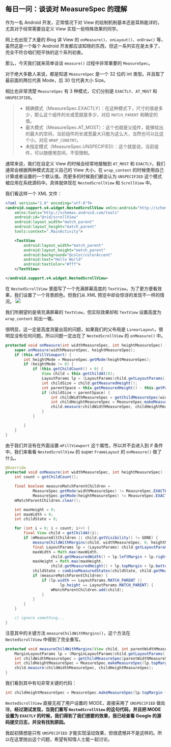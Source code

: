 ## 每日一问：谈谈对 MeasureSpec 的理解

作为一名 Android 开发，正常情况下对 View 的绘制机制基本还是耳熟能详的，尤其对于经常需要自定义 View 实现一些特殊效果的同学。

网上也出现了大量的 Blog 讲 View 的 `onMeasure()`、`onLayout()`、`onDraw()` 等，虽然这是一个每个 Android 开发都应该知晓的东西，但这一系列实在是太多了，完全不符合咱们短平快的这个系列初衷。

那么，今天我们就来简单谈谈 `measure()` 过程中非常重要的 `MeasureSpec`。

对于绝大多数人来说，都是知道 `MeasureSpec` 是一个 32 位的 int 类型。并且取了最前面的两位代表 Mode，后 30 位代表大小 Size。

相比也非常清楚 `MeasureSpec` 有 3 种模式，它们分别是 `EXACTLY`、`AT_MOST` 和 `UNSPECIFIED`。
>- 精确模式（MeasureSpec.EXACTLY）：在这种模式下，尺寸的值是多少，那么这个组件的长或宽就是多少，对应 `MATCH_PARENT` 和确定的值。
>- 最大模式（MeasureSpec.AT_MOST）：这个也就是父组件，能够给出的最大的空间，当前组件的长或宽最大只能为这么大，当然也可以比这个小。对应 `WRAP_CONETNT`。
>- 未指定模式（MeasureSpec.UNSPECIFIED）：这个就是说，当前组件，可以随便用空间，不受限制。

通常来说，我们在自定义 View 的时候会经常地接触到 `AT_MOST` 和 `EXACTLY`，我们通常会根据两种模式去定义自己的 View 大小，在 `wrap_content` 的时候使用自己计算或者设置的一个默认值。而更多的时候我们都会认为 `UNSPECIFIED` 这个模式被应用在系统源码中。具体就体现在 `NestedScrollView` 和 `ScrollView` 中。

我们看这样一个 XML 文件：
```xml
<?xml version="1.0" encoding="utf-8"?>
<android.support.v4.widget.NestedScrollView xmlns:android="http://schemas.android.com/apk/res/android"
    xmlns:tools="http://schemas.android.com/tools"
    android:id="@+id/scrollView"
    android:layout_width="match_parent"
    android:layout_height="match_parent"
    tools:context=".MainActivity">

    <TextView
        android:layout_width="match_parent"
        android:layout_height="match_parent"
        android:background="@color/colorAccent"
        android:text="Hello World"
        android:textColor="#fff">
    </TextView>

</android.support.v4.widget.NestedScrollView>
```
在 `NestedScrollView` 里面写了一个充满屏幕高度的 `TextView`，为了更方便看效果，我们设置了一个背景颜色。但我们从 XML 预览中却会惊讶的发现不一样的情况。
![](https://upload-images.jianshu.io/upload_images/3994917-c47baa704e846909.png?imageMogr2/auto-orient/strip%7CimageView2/2/w/1240)

我们所期望的是填充满屏幕的 `TextView`，但实际效果却和 `TextView` 设置高度为 `wrap_content` 如出一辙。

很明显，这一定是高度测量出现的问题，如果我们的父布局是 `LinearLayout`，很明显没有任何问题。所以问题一定出在了 `NestedScrollView` 的 `onMeasure()` 中。

```java
protected void onMeasure(int widthMeasureSpec, int heightMeasureSpec) {
    super.onMeasure(widthMeasureSpec, heightMeasureSpec);
    if (this.mFillViewport) {
        int heightMode = MeasureSpec.getMode(heightMeasureSpec);
        if (heightMode != 0) {
            if (this.getChildCount() > 0) {
                View child = this.getChildAt(0);
                LayoutParams lp = (LayoutParams)child.getLayoutParams();
                int childSize = child.getMeasuredHeight();
                int parentSpace = this.getMeasuredHeight() - this.getPaddingTop() - this.getPaddingBottom() - lp.topMargin - lp.bottomMargin;
                if (childSize < parentSpace) {
                    int childWidthMeasureSpec = getChildMeasureSpec(widthMeasureSpec, this.getPaddingLeft() + this.getPaddingRight() + lp.leftMargin + lp.rightMargin, lp.width);
                    int childHeightMeasureSpec = MeasureSpec.makeMeasureSpec(parentSpace, 1073741824);
                    child.measure(childWidthMeasureSpec, childHeightMeasureSpec);
                }
            }

        }
    }
}
```
由于我们并没有在外面设置 `mFillViewport` 这个属性，所以并不会进入到 if 条件中，我们来看看 `NestedScrollView` 的 super `FrameLayout` 的 `onMeasure()` 做了什么。
```java
@Override
protected void onMeasure(int widthMeasureSpec, int heightMeasureSpec) {
    int count = getChildCount();

    final boolean measureMatchParentChildren =
            MeasureSpec.getMode(widthMeasureSpec) != MeasureSpec.EXACTLY ||
            MeasureSpec.getMode(heightMeasureSpec) != MeasureSpec.EXACTLY;
    mMatchParentChildren.clear();

    int maxHeight = 0;
    int maxWidth = 0;
    int childState = 0;

    for (int i = 0; i < count; i++) {
        final View child = getChildAt(i);
        if (mMeasureAllChildren || child.getVisibility() != GONE) {
            measureChildWithMargins(child, widthMeasureSpec, 0, heightMeasureSpec, 0);
            final LayoutParams lp = (LayoutParams) child.getLayoutParams();
            maxWidth = Math.max(maxWidth,
                    child.getMeasuredWidth() + lp.leftMargin + lp.rightMargin);
            maxHeight = Math.max(maxHeight,
                    child.getMeasuredHeight() + lp.topMargin + lp.bottomMargin);
            childState = combineMeasuredStates(childState, child.getMeasuredState());
            if (measureMatchParentChildren) {
                if (lp.width == LayoutParams.MATCH_PARENT ||
                        lp.height == LayoutParams.MATCH_PARENT) {
                    mMatchParentChildren.add(child);
                }
            }
        }
    }

    // ignore something...
}
```
注意其中的关键方法 `measureChildWithMargins()`，这个方法在 `NestedScrollView` 中得到了完全重写。
```java
protected void measureChildWithMargins(View child, int parentWidthMeasureSpec, int widthUsed, int parentHeightMeasureSpec, int heightUsed) {
    MarginLayoutParams lp = (MarginLayoutParams)child.getLayoutParams();
    int childWidthMeasureSpec = getChildMeasureSpec(parentWidthMeasureSpec, this.getPaddingLeft() + this.getPaddingRight() + lp.leftMargin + lp.rightMargin + widthUsed, lp.width);
    int childHeightMeasureSpec = MeasureSpec.makeMeasureSpec(lp.topMargin + lp.bottomMargin, 0);
    child.measure(childWidthMeasureSpec, childHeightMeasureSpec);
}	
```
我们看到其中有句非常关键的代码：
```java
int childHeightMeasureSpec = MeasureSpec.makeMeasureSpec(lp.topMargin + lp.bottomMargin, 0);
```
`NestedScrollView` 直接无视了用户设置的 MODE，直接采用了 `UNSPECIFIED` 做处理。**经过测试发现，当我们重写 `NestedScrollView` 的这句代码，并且把 MODE 设置为 `EXACTLY` 的时候，我们得到了我们想要的效果，我已经查看 Google 的源码提交日志，并没有找到原因。**

我起初猜想是只有 `UNSPECIFIED` 才能实现滚动效果，但很遗憾并不是这样的。所以在这里抛出这个问题，希望有知情人士能一起讨论。